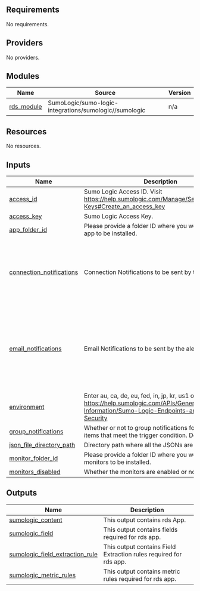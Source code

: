 ## Requirements

No requirements.

## Providers

No providers.

## Modules

| Name | Source | Version |
|------|--------|---------|
| <a name="module_rds_module"></a> [rds\_module](#module\_rds\_module) | SumoLogic/sumo-logic-integrations/sumologic//sumologic | n/a |

## Resources

No resources.

## Inputs

| Name | Description | Type | Default | Required |
|------|-------------|------|---------|:--------:|
| <a name="input_access_id"></a> [access\_id](#input\_access\_id) | Sumo Logic Access ID. Visit https://help.sumologic.com/Manage/Security/Access-Keys#Create_an_access_key | `string` | n/a | yes |
| <a name="input_access_key"></a> [access\_key](#input\_access\_key) | Sumo Logic Access Key. | `string` | n/a | yes |
| <a name="input_app_folder_id"></a> [app\_folder\_id](#input\_app\_folder\_id) | Please provide a folder ID where you would like the app to be installed. | `string` | `""` | no |
| <a name="input_connection_notifications"></a> [connection\_notifications](#input\_connection\_notifications) | Connection Notifications to be sent by the alert. | <pre>list(object(<br>    {<br>      connection_type       = string,<br>      connection_id         = string,<br>      payload_override      = string,<br>      run_for_trigger_types = list(string)<br>    }<br>  ))</pre> | n/a | yes |
| <a name="input_email_notifications"></a> [email\_notifications](#input\_email\_notifications) | Email Notifications to be sent by the alert. | <pre>list(object(<br>    {<br>      connection_type       = string,<br>      recipients            = list(string),<br>      subject               = string,<br>      time_zone             = string,<br>      message_body          = string,<br>      run_for_trigger_types = list(string)<br>    }<br>  ))</pre> | n/a | yes |
| <a name="input_environment"></a> [environment](#input\_environment) | Enter au, ca, de, eu, fed, in, jp, kr, us1 or us2. Visit https://help.sumologic.com/APIs/General-API-Information/Sumo-Logic-Endpoints-and-Firewall-Security | `string` | n/a | yes |
| <a name="input_group_notifications"></a> [group\_notifications](#input\_group\_notifications) | Whether or not to group notifications for individual items that meet the trigger condition. Defaults to true. | `bool` | `true` | no |
| <a name="input_json_file_directory_path"></a> [json\_file\_directory\_path](#input\_json\_file\_directory\_path) | Directory path where all the JSONs are present. | `string` | n/a | yes |
| <a name="input_monitor_folder_id"></a> [monitor\_folder\_id](#input\_monitor\_folder\_id) | Please provide a folder ID where you would like the monitors to be installed. | `string` | `""` | no |
| <a name="input_monitors_disabled"></a> [monitors\_disabled](#input\_monitors\_disabled) | Whether the monitors are enabled or not? | `bool` | `true` | no |

## Outputs

| Name | Description |
|------|-------------|
| <a name="output_sumologic_content"></a> [sumologic\_content](#output\_sumologic\_content) | This output contains rds App. |
| <a name="output_sumologic_field"></a> [sumologic\_field](#output\_sumologic\_field) | This output contains fields required for rds app. |
| <a name="output_sumologic_field_extraction_rule"></a> [sumologic\_field\_extraction\_rule](#output\_sumologic\_field\_extraction\_rule) | This output contains Field Extraction rules required for rds app. |
| <a name="output_sumologic_metric_rules"></a> [sumologic\_metric\_rules](#output\_sumologic\_metric\_rules) | This output contains metric rules required for rds app. |
